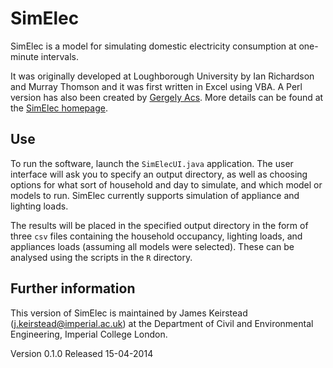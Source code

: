 # SimElec

SimElec is a model for simulating domestic electricity consumption at
one-minute intervals.  

It was originally developed at Loughborough University by Ian
Richardson and Murray Thomson and it was first written in Excel using
VBA.  A Perl version has also been created by
[Gergely Acs](http://www.crysys.hu/~acs/misc.html).  More details can
be found at the
[SimElec homepage](http://homepages.lboro.ac.uk/~eliwr/#software).

## Use

To run the software, launch the `SimElecUI.java` application.  The
user interface will ask you to specify an output directory, as well as
choosing options for what sort of household and day to simulate, and
which model or models to run.  SimElec currently supports simulation
of appliance and lighting loads.  

The results will be placed in the specified output directory in the
form of three `csv` files containing the household occupancy, lighting
loads, and appliances loads (assuming all models were selected).
These can be analysed using the scripts in the `R` directory.

## Further information

This version of SimElec is maintained by James Keirstead
(j.keirstead@imperial.ac.uk) at the Department of Civil and
Environmental Engineering, Imperial College London.

Version 0.1.0
Released 15-04-2014
